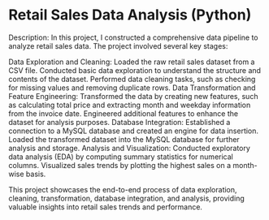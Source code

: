  # Retail Sales Data Analysis (Python) 				

Description: In this project, I constructed a comprehensive data pipeline to analyze retail sales data. The project involved several key stages:

Data Exploration and Cleaning:
Loaded the raw retail sales dataset from a CSV file. Conducted basic data exploration to understand the structure and contents of the dataset. Performed data cleaning tasks, such as checking for missing values and removing duplicate rows. Data Transformation and Feature Engineering:
Transformed the data by creating new features, such as calculating total price and extracting month and weekday information from the invoice date. Engineered additional features to enhance the dataset for analysis purposes. 
Database Integration:
Established a connection to a MySQL database and created an engine for data insertion. Loaded the transformed dataset into the MySQL database for further analysis and storage. 
Analysis and Visualization:
Conducted exploratory data analysis (EDA) by computing summary statistics for numerical columns. Visualized sales trends by plotting the highest sales on a month-wise basis.

This project showcases the end-to-end process of data exploration, cleaning, transformation, database integration, and analysis, providing valuable insights into retail sales trends and performance.
